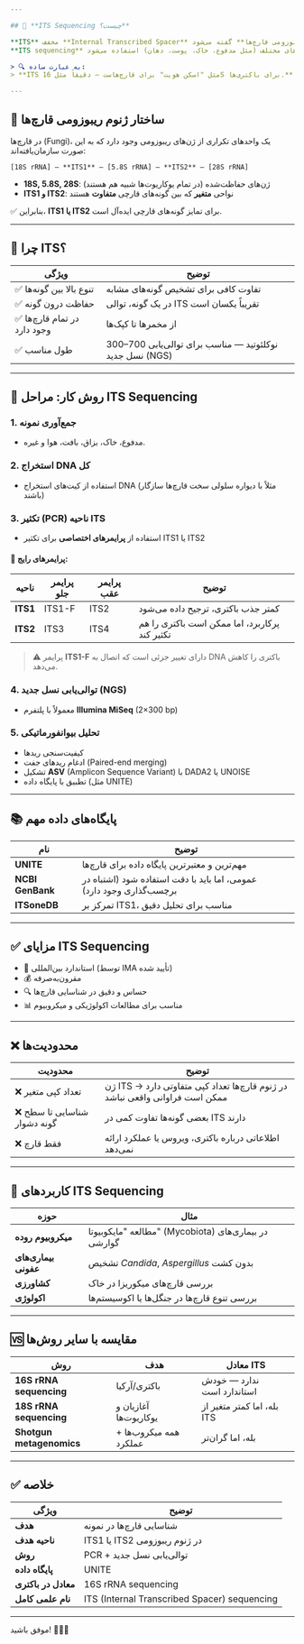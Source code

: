 ```yaml
---

## 🧫 **ITS Sequencing چیست؟**

**ITS** مخفف **Internal Transcribed Spacer** است و به **ناحیه‌ای غیرکدکننده در ژنوم ریبوزومی قارچ‌ها** گفته می‌شود.  
**ITS sequencing** یک روش مولکولی است که برای **شناسایی و تحلیل قارچ‌ها** در نمونه‌های مختلف (مثل مدفوع، خاک، پوست، دهان) استفاده می‌شود.

> 🔍 به عبارت ساده:  
> **ITS مثل "اسکن هویت" برای قارچ‌هاست — دقیقاً مثل 16S برای باکتری‌ها.**

---
```


## 🧬 ساختار ژنوم ریبوزومی قارچ‌ها

در قارچ‌ها (Fungi)، یک واحدهای تکراری از ژن‌های ریبوزومی وجود دارد که به این صورت سازمان‌یافته‌اند:

```
[18S rRNA] — **ITS1** — [5.8S rRNA] — **ITS2** — [28S rRNA]
```

- **18S, 5.8S, 28S**: ژن‌های حفاظت‌شده (در تمام یوکاریوت‌ها شبیه هم هستند)
- **ITS1 و ITS2**: نواحی **متغیر** که بین گونه‌های قارچی **متفاوت** هستند

✅ بنابراین، **ITS1 یا ITS2** برای تمایز گونه‌های قارچی ایده‌آل است.

---

## 🎯 چرا ITS؟

| ویژگی | توضیح |
|--------|--------|
| ✅ تنوع بالا بین گونه‌ها | تفاوت کافی برای تشخیص گونه‌های مشابه |
| ✅ حفاظت درون گونه | در یک گونه، توالی ITS تقریباً یکسان است |
| ✅ در تمام قارچ‌ها وجود دارد | از مخمرها تا کپک‌ها |
| ✅ طول مناسب | 300–700 نوکلئوتید — مناسب برای توالی‌یابی نسل جدید (NGS) |

---

## 🔬 روش کار: مراحل ITS Sequencing

### 1. **جمع‌آوری نمونه**
- مدفوع، خاک، بزاق، بافت، هوا و غیره.

### 2. **استخراج DNA کل**
- استفاده از کیت‌های استخراج DNA (مثلاً با دیواره سلولی سخت قارچ‌ها سازگار باشند)

### 3. **تکثیر (PCR) ناحیه ITS**
- استفاده از **پرایمرهای اختصاصی** برای تکثیر ITS1 یا ITS2

#### 🔹 پرایمرهای رایج:

| ناحیه | پرایمر جلو | پرایمر عقب | توضیح |
|--------|------------|------------|--------|
| **ITS1** | ITS1-F | ITS2 | کمتر جذب باکتری، ترجیح داده می‌شود |
| **ITS2** | ITS3 | ITS4 | پرکاربرد، اما ممکن است باکتری را هم تکثیر کند |

> ⚠️ پرایمر **ITS1-F** دارای تغییر جزئی است که اتصال به DNA باکتری را کاهش می‌دهد.

### 4. **توالی‌یابی نسل جدید (NGS)**
- معمولاً با پلتفرم **Illumina MiSeq** (2×300 bp)

### 5. **تحلیل بیوانفورماتیکی**
- کیفیت‌سنجی ریدها
- ادغام ریدهای جفت (Paired-end merging)
- تشکیل **ASV** (Amplicon Sequence Variant) با DADA2 یا UNOISE
- تطبیق با پایگاه داده (مثل UNITE)

---

## 📚 پایگاه‌های داده مهم

| نام | توضیح |
|------|--------|
| **UNITE** | مهم‌ترین و معتبرترین پایگاه داده برای قارچ‌ها |
| **NCBI GenBank** | عمومی، اما باید با دقت استفاده شود (اشتباه در برچسب‌گذاری وجود دارد) |
| **ITSoneDB** | تمرکز بر ITS1، مناسب برای تحلیل دقیق |

---

## ✅ مزایای ITS Sequencing

- 🧪 استاندارد بین‌المللی (توسط IMA تأیید شده)
- 💰 مقرون‌به‌صرفه
- 🔍 حساس و دقیق در شناسایی قارچ‌ها
- 📊 مناسب برای مطالعات اکولوژیکی و میکروبیوم

---

## ❌ محدودیت‌ها

| محدودیت | توضیح |
|---------|--------|
| ❌ تعداد کپی متغیر | ژن ITS در ژنوم قارچ‌ها تعداد کپی متفاوتی دارد → ممکن است فراوانی واقعی نباشد |
| ❌ شناسایی تا سطح گونه دشوار | بعضی گونه‌ها تفاوت کمی در ITS دارند |
| ❌ فقط قارچ | اطلاعاتی درباره باکتری، ویروس یا عملکرد ارائه نمی‌دهد |

---

## 🧩 کاربردهای ITS Sequencing

| حوزه | مثال |
|------|------|
| **میکروبیوم روده** | مطالعه "مایکوبیوتا" (Mycobiota) در بیماری‌های گوارشی |
| **بیماری‌های عفونی** | تشخیص *Candida*, *Aspergillus* بدون کشت |
| **کشاورزی** | بررسی قارچ‌های میکوریزا در خاک |
| **اکولوژی** | بررسی تنوع قارچ‌ها در جنگل‌ها یا اکوسیستم‌ها |

---

## 🆚 مقایسه با سایر روش‌ها

| روش | هدف | معادل ITS |
|------|------|-----------|
| **16S rRNA sequencing** | باکتری/آرکیا | ندارد — خودش استاندارد است |
| **18S rRNA sequencing** | آغازیان و یوکاریوت‌ها | بله، اما کمتر متغیر از ITS |
| **Shotgun metagenomics** | همه میکروب‌ها + عملکرد | بله، اما گران‌تر |

---

## ✅ خلاصه

| ویژگی | توضیح |
|--------|--------|
| **هدف** | شناسایی قارچ‌ها در نمونه |
| **ناحیه هدف** | ITS1 یا ITS2 در ژنوم ریبوزومی |
| **روش** | PCR + توالی‌یابی نسل جدید |
| **پایگاه داده** | UNITE |
| **معادل در باکتری** | 16S rRNA sequencing |
| **نام علمی کامل** | ITS (Internal Transcribed Spacer) sequencing |

---


موفق باشید! 🧫🔬🍄
